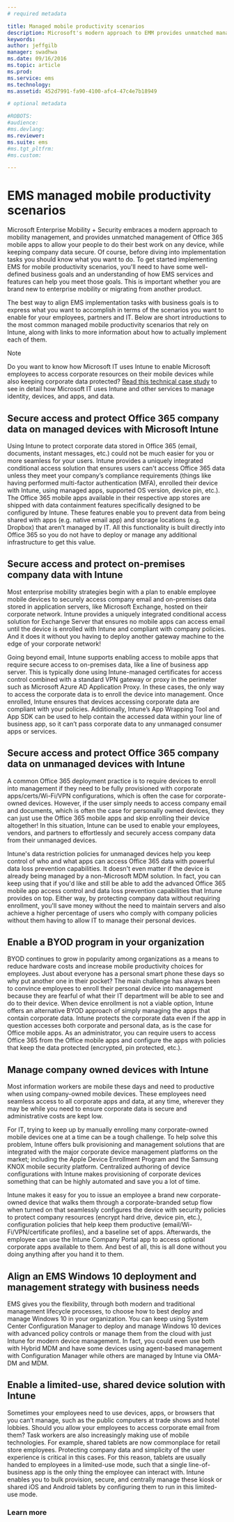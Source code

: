 ```yaml
---
# required metadata

title: Managed mobile productivity scenarios
description: Microsoft's modern approach to EMM provides unmatched management of Office 365 apps and allows your people to do their best work on any device, while keeping company data secure.
keywords:
author: jeffgilb
manager: swadhwa
ms.date: 09/16/2016
ms.topic: article
ms.prod:
ms.service: ems
ms.technology:
ms.assetid: 452d7991-fa90-4100-afc4-47c4e7b18949

# optional metadata

#ROBOTS:
#audience:
#ms.devlang:
ms.reviewer:
ms.suite: ems
#ms.tgt_pltfrm:
#ms.custom:

---
```


# EMS managed mobile productivity scenarios
Microsoft Enterprise Mobility + Security embraces a modern approach to mobility management, and provides unmatched management of Office 365 mobile apps to allow your people to do their best work on any device, while keeping company data secure. Of course, before diving into implementation tasks you should know what you want to do. To get started implementing EMS for mobile productivity scenarios, you'll need to have some well-defined business goals and an understanding of how EMS services and features can help you meet those goals. This is important whether you are brand new to enterprise mobility or migrating from another product.

The best way to align EMS implementation tasks with business goals is to express what you want to accomplish in terms of the scenarios you want to enable for your employees, partners and IT.  Below are short introductions to the most common managed mobile productivity scenarios that rely on Intune, along with links to more information about how to actually implement each of them.

>[!NOTE]
>Do you want to know how Microsoft IT uses Intune to enable Microsoft employees to access corporate resources on their mobile devices while also keeping corporate data protected? [Read this technical case study](https://www.microsoft.com/itshowcase/Article/Content/588) to see in detail how Microsoft IT uses Intune and other services to manage identity, devices, and apps, and data.

## Secure access and protect Office 365 company data on managed devices with Microsoft Intune
Using Intune to protect corporate data stored in Office 365 (email, documents, instant messages, etc.)  could not be much easier for you or more seamless for your users. Intune provides a uniquely integrated conditional access solution that ensures users can't access Office 365 data unless they meet your company’s compliance requirements (things like having performed multi-factor authentication (MFA), enrolled their device with Intune, using managed apps, supported OS version, device pin, etc.). The Office 365 mobile apps available in their respective app stores are shipped with data containment features specifically designed to be configured by Intune. These features enable you to prevent data from being shared with apps (e.g. native email app) and storage locations (e.g. Dropbox) that aren’t managed by IT. All this functionality is built directly into Office 365 so you do not have to deploy or manage any additional infrastructure to get this value.

<!-- Learn more -->


## Secure access and protect on-premises company data with Intune
Most enterprise mobility strategies begin with a plan to enable employee mobile devices to securely access company email and on-premises data stored in application servers, like Microsoft Exchange, hosted on their corporate network. Intune provides a uniquely integrated conditional access solution for Exchange Server that ensures no mobile apps can access email until the device is enrolled with Intune and compliant with company policies. And it does it without you having to deploy another gateway machine to the edge of your corporate network!

Going beyond email, Intune supports enabling access to mobile apps that require secure access to on-premises data, like a line of business app server. This is typically done using Intune-managed certificates for access control combined with a standard VPN gateway or proxy in the perimeter such as Microsoft Azure AD Application Proxy. In these cases, the only way to access the corporate data is to enroll the device into management. Once enrolled, Intune ensures that devices accessing corporate data are compliant with your policies.  Additionally, Intune’s App Wrapping Tool and App SDK can be used to help contain the accessed data within your line of business app, so it can’t pass corporate data to any unmanaged consumer apps or services.

<!-- Learn more -->


## Secure access and protect Office 365 company data on unmanaged devices with Intune
A common Office 365 deployment practice is to require devices to enroll into management if they need to be fully provisioned with corporate apps/certs/Wi-Fi/VPN configurations, which is often the case for corporate-owned devices. However, if the user simply needs to access company email and documents, which is often the case for personally owned devices, they can just use the Office 365 mobile apps and skip enrolling their device altogether! In this situation, Intune can be used to enable your employees, vendors, and partners to effortlessly and securely access company data from their unmanaged devices.

Intune's data restriction policies for unmanaged devices help you keep control of who and what apps can access Office 365 data with powerful data loss prevention capabilities. It doesn't even matter if the device is already being managed by a non-Microsoft MDM solution. In fact, you can keep using that if you'd like and still be able to add the advanced Office 365 mobile app access control and data loss prevention capabilities that Intune provides on top. Either way, by protecting company data without requiring enrollment, you'll save money without the need to maintain servers and also achieve a higher percentage of users who comply with company policies without them having to allow IT to manage their personal devices.

<!-- Learn more -->


## Enable a BYOD program in your organization
BYOD continues to grow in popularity among organizations as a means to reduce hardware costs and increase mobile productivity choices for employees. Just about everyone has a personal smart phone these days so why put another one in their pocket? The main challenge has always been to convince employees to enroll their personal device into management because they are fearful of what their IT department will be able to see and do to their device. When device enrollment is not a viable option, Intune offers an alternative BYOD approach of simply managing the apps that contain corporate data. Intune protects the corporate data even if the app in question accesses both corporate and personal data, as is the case for Office mobile apps.  As an administrator, you can require users to access Office 365 from the Office mobile apps and configure the apps with policies that keep the data protected (encrypted, pin protected, etc.).

<!-- Learn more -->


## Manage company owned devices with Intune
Most information workers are mobile these days and need to productive when using company-owned mobile devices. These employees need seamless access to all corporate apps and data, at any time, wherever they may be while you need to ensure corporate data is secure and administrative costs are kept low.

For IT, trying to keep up by manually enrolling many corporate-owned mobile devices one at a time can be a tough challenge. To help solve this problem, Intune offers bulk provisioning and management solutions that are integrated with the major corporate device management platforms on the market; including the Apple Device Enrollment Program and the Samsung KNOX mobile security platform.  Centralized authoring of device configurations with Intune makes provisioning of corporate devices something that can be highly automated and save you a lot of time.

Intune makes it easy for you to issue an employee a brand new corporate-owned device that walks them through a corporate-branded setup flow when turned on that seamlessly configures the device with security policies to protect company resources (encrypt hard drive, device pin, etc.), configuration policies that help keep them productive (email/Wi-Fi/VPN/certificate profiles), and a baseline set of apps. Afterwards, the employee can use the Intune Company Portal app to access optional corporate apps available to them. And best of all, this is all done without you doing anything after you hand it to them.

<!-- Learn more -->

## Align an EMS Windows 10 deployment and management strategy with business needs
EMS gives you the flexibility, through both modern and traditional management lifecycle processes, to choose how to best deploy and manage Windows 10 in your organization. You can keep using System Center Configuration Manager to deploy and manage Windows 10 devices with advanced policy controls or manage them from the cloud with just Intune for modern device management. In fact, you could even use both with Hybrid MDM and have some devices using agent-based management with Configuration Manager while others are managed by Intune via OMA-DM and MDM.

<!-- Learn more -->


## Enable a limited-use, shared device solution with Intune
Sometimes your employees need to use devices, apps, or browsers that you can’t manage, such as the public computers at trade shows and hotel lobbies. Should you allow your employees to access corporate email from them? Task workers are also increasingly making use of mobile technologies. For example, shared tablets are now commonplace for retail store employees. Protecting company data and simplicity of the user experience is critical in this cases. For this reason, tablets are usually handed to employees in a limited-use mode, such that a single line-of-business app is the only thing the employee can interact with. Intune enables you to bulk provision, secure, and centrally manage these kiosk or shared iOS and Android tablets by configuring them to run in this limited-use mode.

<!-- Learn more -->

### Learn more
